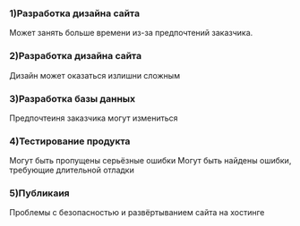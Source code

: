### 1)Разработка дизайна сайта
Может занять больше времени из-за предпочтений заказчика.
### 2)Разработка дизайна сайта 
Дизайн может оказаться излишни сложным
### 3)Разработка базы данных
Предпочтеиня заказчика могут измениться 
### 4)Тестирование продукта
Могут быть пропущены серьёзные ошибки
Могут быть найдены ошибки, требующие длительной отладки 
### 5)Публикаия
Проблемы с безопасностью и развёртыванием сайта на хостинге